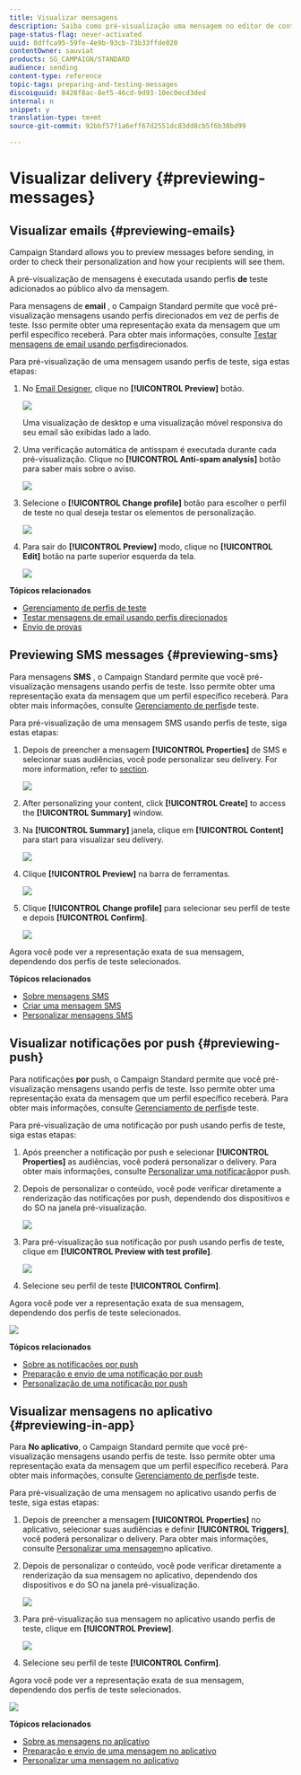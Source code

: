 ```yaml
---
title: Visualizar mensagens
description: Saiba como pré-visualização uma mensagem no editor de conteúdo ou no Designer de email.
page-status-flag: never-activated
uuid: 8dffca95-59fe-4e9b-93cb-73b33ffde020
contentOwner: sauviat
products: SG_CAMPAIGN/STANDARD
audience: sending
content-type: reference
topic-tags: preparing-and-testing-messages
discoiquuid: 8428f8ac-8ef5-46cd-9d93-10ec0ecd3ded
internal: n
snippet: y
translation-type: tm+mt
source-git-commit: 92bbf57f1a6eff67d2551dc83dd8cb5f6b38bd99

---
```



# Visualizar delivery {#previewing-messages}

## Visualizar emails {#previewing-emails}

Campaign Standard allows you to preview messages before sending, in order to check their personalization and how your recipients will see them.

A pré-visualização de mensagens é executada usando perfis **de** teste adicionados ao público alvo da mensagem.

Para mensagens de **email** , o Campaign Standard permite que você pré-visualização mensagens usando perfis direcionados em vez de perfis de teste. Isso permite obter uma representação exata da mensagem que um perfil específico receberá. Para obter mais informações, consulte [Testar mensagens de email usando perfis](../../sending/using/testing-messages-using-target.md)direcionados.

Para pré-visualização de uma mensagem usando perfis de teste, siga estas etapas:

1. No [Email Designer](../../designing/using/designing-content-in-adobe-campaign.md), clique no **[!UICONTROL Preview]** botão.

   ![](assets/sending_preview.png)

   Uma visualização de desktop e uma visualização móvel responsiva do seu email são exibidas lado a lado.

1. Uma verificação automática de antisspam é executada durante cada pré-visualização. Clique no **[!UICONTROL Anti-spam analysis]** botão para saber mais sobre o aviso.

   ![](assets/sending_anti-spam_analysis.png)

1. Selecione o **[!UICONTROL Change profile]** botão para escolher o perfil de teste no qual deseja testar os elementos de personalização.

   ![](assets/sending_test-profile.png)

1. Para sair do **[!UICONTROL Preview]** modo, clique no **[!UICONTROL Edit]** botão na parte superior esquerda da tela.

   ![](assets/sending_preview_edit.png)

**Tópicos relacionados**

* [Gerenciamento de perfis de teste](../../audiences/using/managing-test-profiles.md)
* [Testar mensagens de email usando perfis direcionados](../../sending/using/testing-messages-using-target.md)
* [Envio de provas](../../sending/using/sending-proofs.md)

## Previewing SMS messages {#previewing-sms}

Para mensagens **SMS** , o Campaign Standard permite que você pré-visualização mensagens usando perfis de teste. Isso permite obter uma representação exata da mensagem que um perfil específico receberá. Para obter mais informações, consulte [Gerenciamento de perfis](../../audiences/using/managing-test-profiles.md)de teste.

Para pré-visualização de uma mensagem SMS usando perfis de teste, siga estas etapas:

1. Depois de preencher a mensagem **[!UICONTROL Properties]** de SMS e selecionar suas audiências, você pode personalizar seu delivery. For more information, refer to [section](../../channels/using/personalizing-sms-messages.md).

   ![](assets/sms_preview.png)

1. After personalizing your content, click **[!UICONTROL Create]** to access the **[!UICONTROL Summary]** window.

1. Na **[!UICONTROL Summary]** janela, clique em **[!UICONTROL Content]** para start para visualizar seu delivery.

   ![](assets/sms_preview_2.png)

1. Clique **[!UICONTROL Preview]** na barra de ferramentas.

   ![](assets/sms_preview_3.png)

1. Clique **[!UICONTROL Change profile]** para selecionar seu perfil de teste e depois **[!UICONTROL Confirm]**.

   ![](assets/sms_preview_4.png)

Agora você pode ver a representação exata de sua mensagem, dependendo dos perfis de teste selecionados.

**Tópicos relacionados**

* [Sobre mensagens SMS](../../channels/using/about-sms-messages.md)
* [Criar uma mensagem SMS](../../channels/using/creating-an-sms-message.md)
* [Personalizar mensagens SMS](../../channels/using/personalizing-sms-messages.md)

## Visualizar notificações por push {#previewing-push}

Para notificações **por** push, o Campaign Standard permite que você pré-visualização mensagens usando perfis de teste. Isso permite obter uma representação exata da mensagem que um perfil específico receberá. Para obter mais informações, consulte [Gerenciamento de perfis](../../audiences/using/managing-test-profiles.md)de teste.

Para pré-visualização de uma notificação por push usando perfis de teste, siga estas etapas:

1. Após preencher a notificação por push e selecionar **[!UICONTROL Properties]** as audiências, você poderá personalizar o delivery. Para obter mais informações, consulte [Personalizar uma notificação](../../channels/using/customizing-a-push-notification.md)por push.

1. Depois de personalizar o conteúdo, você pode verificar diretamente a renderização das notificações por push, dependendo dos dispositivos e do SO na janela pré-visualização.

   ![](assets/push_preview.png)

1. Para pré-visualização sua notificação por push usando perfis de teste, clique em **[!UICONTROL Preview with test profile]**.

   ![](assets/push_preview_2.png)

1. Selecione seu perfil de teste **[!UICONTROL Confirm]**.

Agora você pode ver a representação exata de sua mensagem, dependendo dos perfis de teste selecionados.

![](assets/push_preview_3.png)

**Tópicos relacionados**

* [Sobre as notificações por push](../../channels/using/about-push-notifications.md)
* [Preparação e envio de uma notificação por push](../../channels/using/preparing-and-sending-a-push-notification.md)
* [Personalização de uma notificação por push](../../channels/using/customizing-a-push-notification.md)

## Visualizar mensagens no aplicativo {#previewing-in-app}

Para **No aplicativo**, o Campaign Standard permite que você pré-visualização mensagens usando perfis de teste. Isso permite obter uma representação exata da mensagem que um perfil específico receberá. Para obter mais informações, consulte [Gerenciamento de perfis](../../audiences/using/managing-test-profiles.md)de teste.

Para pré-visualização de uma mensagem no aplicativo usando perfis de teste, siga estas etapas:

1. Depois de preencher a mensagem **[!UICONTROL Properties]** no aplicativo, selecionar suas audiências e definir **[!UICONTROL Triggers]**, você poderá personalizar o delivery. Para obter mais informações, consulte [Personalizar uma mensagem](../../channels/using/customizing-an-in-app-message.md)no aplicativo.

1. Depois de personalizar o conteúdo, você pode verificar diretamente a renderização da sua mensagem no aplicativo, dependendo dos dispositivos e do SO na janela pré-visualização.

   ![](assets/in_app_preview.png)

1. Para pré-visualização sua mensagem no aplicativo usando perfis de teste, clique em **[!UICONTROL Preview]**.

   ![](assets/in_app_preview_2.png)

1. Selecione seu perfil de teste **[!UICONTROL Confirm]**.

Agora você pode ver a representação exata de sua mensagem, dependendo dos perfis de teste selecionados.

![](assets/in_app_preview_3.png)

**Tópicos relacionados**

* [Sobre as mensagens no aplicativo](../../channels/using/about-in-app-messaging.md)
* [Preparação e envio de uma mensagem no aplicativo](../../channels/using/preparing-and-sending-an-in-app-message.md)
* [Personalizar uma mensagem no aplicativo](../../channels/using/customizing-an-in-app-message.md)
